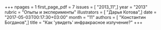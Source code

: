 +++
npages = 1
first_page_pdf = 7
issues = [ "2013_11",]
year = "2013"
rubric = "Опыты и эксперименты"
illustrators = [ "Дарья Котова",]
date = "2017-05-03T00:17:30+03:00"
month = "11"
authors = [ "Константин Богданов",]
title = "Как 'увидеть' инфракрасное излучение?"
+++
